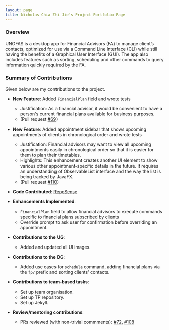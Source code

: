 ```yaml
---
layout: page
title: Nicholas Chia Zhi Jie's Project Portfolio Page
---
```


### Overview

UNOFAS is a desktop app for Financial Advisors (FA) to manage client’s contacts, optimized for use via a Command Line
Interface (CLI) while still having the benefits of a Graphical User Interface (GUI). The app also includes features
such as sorting, scheduling and other commands to query information quickly required by the FA.

### Summary of Contributions

Given below are my contributions to the project.

* **New Feature**: Added `FinancialPlan` field and wrote tests
    * Justification: As a financial advisor, it would be convenient to have a person's current financial plans available for business purposes.
    * (Pull request [#69](https://github.com/AY2324S1-CS2103T-F12-1/tp/pull/69))

* **New Feature**: Added appointment sidebar that shows upcoming appointments of clients in chronological order and wrote tests
    * Justification: Financial advisors may want to view all upcoming appointments easily in chronological order so that it is easier for them to plan their timetables.
    * Highlights: This enhancement creates another UI element to show various other appointment-specific details in the future. It requires an understanding of ObservableList interface and the way the list is being tracked by JavaFX.
    * (Pull request [#110](https://github.com/AY2324S1-CS2103T-F12-1/tp/pull/110))

* **Code Contributed**: [RepoSense](https://nus-cs2103-ay2324s1.github.io/tp-dashboard/?search=nikele2001&breakdown=true)

* **Enhancements Implemented**:
    * `FinancialPlan` field to allow financial advisors to execute commands specific to financial plans subscribed by clients
    * Override prompt to ask user for confirmation before overriding an appointment.

* **Contributions to the UG**:
  * Added and updated all UI images.

* **Contributions to the DG**:
  * Added use cases for `schedule` command, adding financial plans via the `fp/` prefix and sorting clients' contacts.

* **Contributions to team-based tasks**:
  * Set up team organisation.
  * Set up TP repository.
  * Set up Jekyll.

* **Review/mentoring contributions**:
  * PRs reviewed (with non-trivial commments):
[#72](https://github.com/AY2324S1-CS2103T-F12-1/tp/pull/72),
[#108](https://github.com/AY2324S1-CS2103T-F12-1/tp/pull/108)
